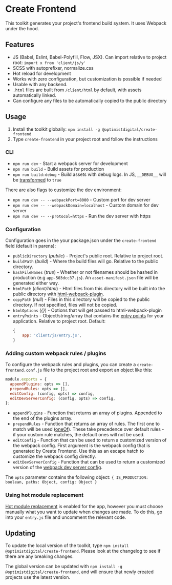 # Create Frontend

This toolkit generates your project's frontend build system. It uses Webpack
under the hood.

## Features

* JS (Babel, Eslint, Babel-Polyfill, Flow, JSX). Can import relative to project
  root: `import x from 'client/js/y'`
* SCSS with autoprefixer, normalize.css
* Hot reload for development
* Works with zero configuration, but customization is possible if needed
* Usable with any backend.
* `.html` files are built from `/client/html` by default, with assets automatically linked.
* Can configure any files to be automatically copied to the public directory

## Usage

1. Install the toolkit globally: `npm install -g
   @optimistdigital/create-frontend`
2. Type `create-frontend` in your project root and follow the instructions

### CLI

* `npm run dev` - Start a webpack server for development
* `npm run build` - Build assets for production
* `npm run build:debug` - Build assets with debug logs. In JS, `__DEBUG__` will
  be [transformed](https://webpack.js.org/plugins/define-plugin/) to `true`

There are also flags to customize the dev environment:

* `npm run dev -- --webpackPort=8000` - Custom port for dev server
* `npm run dev -- --webpackDomain=localhost` - Custom domain for dev server
* `npm run dev -- --protocol=https` - Run the dev server with https

### Configuration

Configuration goes in the your package.json under the `create-frontend` field
(default in parens):

* `publicDirectory` (_public_) - Project's public root. Relative to project
  root.
* `buildPath` (_build_) - Where the build files will go. Relative to the public
  directory.
* `hashFileNames` (_true_) - Whether or not filenames should be hashed in
  production (e.g `app-503dcc37.js`). An `asset-manifest.json` file will be
  generated either way.
* `htmlPath` (_client/html_) - Html files from this directory will be built 
  into the public directory with [html-webpack-plugin](https://github.com/jantimon/html-webpack-plugin).
* `copyPath` (_null_) - Files in this directory will be copied to the public directory. If not specified, files will not be copied.
* `htmlOptions` (_{}_) - Options that will get passed to html-webpack-plugin
* `entryPoints` - Object/string/array that contains the
  [entry points](https://webpack.js.org/concepts/entry-points/) for your
  application. Relative to project root. Default:
  ```js
  {
      app: 'client/js/entry.js',
  }
  ```

### Adding custom webpack rules / plugins

To configure the webpack rules and plugins, you can create a
`create-frontend.conf.js` file to the project root and export an object like
this:

```js
module.exports = {
  appendPlugins: opts => [],
  prependRules: opts => [],
  editConfig: (config, opts) => config,
  editDevServerConfig: (config, opts) => config,
};
```
* `appendPlugins` - Function that returns an array of plugins. Appended to the end
  of the plugins array.
* `prependRules` - Function that returns an array of rules. The first one to match
  will be used
  ([oneOf](https://webpack.js.org/configuration/module/#rule-oneof)). These take precedence over default rules - if your custom rule matches, the default ones will not be used.
* `editConfig` - Function that can be used to return a customized version of the webpack config.
First argument is the webpack config that is generated by Create Frontend. Use this as an escape hatch to customize the webpack config directly.
* `editDevServerConfig` - Function that can be used to return a customized version of the [webpack dev server config](https://webpack.js.org/configuration/dev-server/). 

The `opts` parameter contains the following object: `{ IS_PRODUCTION: boolean, paths: Object, config: Object }`

### Using hot module replacement

[Hot module replacement](https://webpack.js.org/api/hot-module-replacement/) is
enabled for the app, however you must choose manually what you want to update
when changes are made. To do this, go into your `entry.js` file and uncomment
the relevant code.

## Updating

To update the local version of the toolkit, type `npm install @optimistdigital/create-frontend`. Please look at the changelog to see if there are any breaking changes.

The global version can be updated with `npm install -g @optimistdigital/create-frontend`, and will ensure that newly created projects use the latest version.

